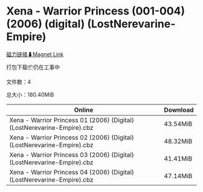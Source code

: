 # Xena - Warrior Princess (001-004) (2006) (digital) (LostNerevarine-Empire)

[磁力链接⬇Magnet Link](magnet:?xt=urn:btih:03e1dc6ccc632f85ee033e7b85fa353b3ffece66&dn=Xena%20-%20Warrior%20Princess%20%28001-004%29%20%282006%29%20%28digital%29%20%28LostNerevarine-Empire%29)

打包下载📦仍在工事中

文件数：4

总大小：180.40MiB

Online | Download
--- | ---
Xena - Warrior Princess 01 (2006) (Digital) (LostNerevarine-Empire).cbz | 43.54MiB
Xena - Warrior Princess 02 (2006) (Digital) (LostNerevarine-Empire).cbz | 48.32MiB
Xena - Warrior Princess 03 (2006) (Digital) (LostNerevarine-Empire).cbz | 41.41MiB
Xena - Warrior Princess 04 (2006) (Digital) (LostNerevarine-Empire).cbz | 47.14MiB